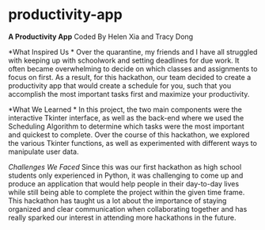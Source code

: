 # productivity-app
**A Productivity App**
Coded By Helen Xia and Tracy Dong

*What Inspired Us *
Over the quarantine, my friends and I have all struggled with keeping up with schoolwork and setting deadlines for due work. It often became overwhelming to decide on which classes and assignments to focus on first. As a result, for this hackathon, our team decided to create a productivity app that would create a schedule for you, such that you accomplish the most important tasks first and maximize your productivity.

*What We Learned *
In this project, the two main components were the interactive Tkinter interface, as well as the back-end where we used the Scheduling Algorithm to determine which tasks were the most important and quickest to complete. Over the course of this hackathon, we explored the various Tkinter functions, as well as experimented with different ways to manipulate user data.

*Challenges We Faced*
Since this was our first hackathon as high school students only experienced in Python, it was challenging to come up and produce an application that would help people in their day-to-day lives while still being able to complete the project within the given time frame. This hackathon has taught us a lot about the importance of staying organized and clear communication when collaborating together and has really sparked our interest in attending more hackathons in the future.
